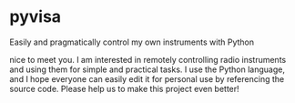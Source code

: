 # pyvisa
Easily and pragmatically control my own instruments with Python

nice to meet you.
I am interested in remotely controlling radio instruments and using them for simple and practical tasks.
I use the Python language, and I hope everyone can easily edit it for personal use by referencing the source code.
Please help us to make this project even better!
